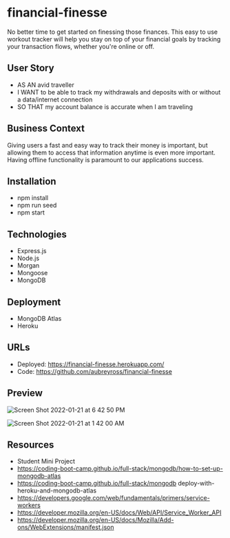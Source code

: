 # financial-finesse

No better time to get started on finessing those finances. This easy to use workout tracker will help you stay on top of your financial goals by tracking your transaction flows, whether you're online or off. 

## User Story
* AS AN avid traveller
* I WANT to be able to track my withdrawals and deposits with or without a data/internet connection
* SO THAT my account balance is accurate when I am traveling

## Business Context
Giving users a fast and easy way to track their money is important, but allowing them to access that information anytime is even more important. Having offline functionality is paramount to our applications success.

## Installation
* npm install
* npm run seed 
* npm start 

## Technologies 
* Express.js
* Node.js
* Morgan
* Mongoose
* MongoDB

## Deployment
* MongoDB Atlas
* Heroku

## URLs
* Deployed: https://financial-finesse.herokuapp.com/
* Code: https://github.com/aubreyross/financial-finesse

## Preview
![Screen Shot 2022-01-21 at 6 42 50 PM](https://user-images.githubusercontent.com/87405979/150617812-dc09d50a-7129-4da8-b4ce-4e0b79df5225.png)

![Screen Shot 2022-01-21 at 1 42 00 AM](https://user-images.githubusercontent.com/87405979/150617823-4b616740-f020-4a6d-97de-95c075a590e1.png)


## Resources
* Student Mini Project
* https://coding-boot-camp.github.io/full-stack/mongodb/how-to-set-up-mongodb-atlas
* https://coding-boot-camp.github.io/full-stack/mongodb deploy-with-heroku-and-mongodb-atlas
* https://developers.google.com/web/fundamentals/primers/service-workers
* https://developer.mozilla.org/en-US/docs/Web/API/Service_Worker_API 
* https://developer.mozilla.org/en-US/docs/Mozilla/Add-ons/WebExtensions/manifest.json
